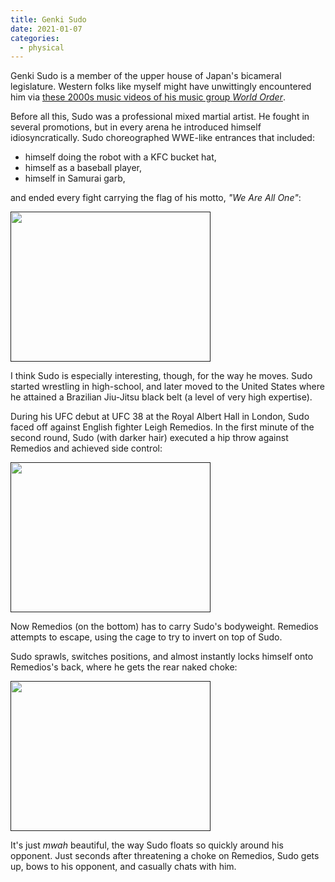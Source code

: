 ```yaml
---
title: Genki Sudo
date: 2021-01-07
categories:
  - physical
---
```


Genki Sudo is a member of the upper house of Japan's bicameral legislature. Western folks like myself might have unwittingly encountered him via [these 2000s music videos of his music group _World Order_](https://youtu.be/nDOPNLzEFH0).

Before all this, Sudo was a professional mixed martial artist. He fought in several promotions, but in every arena he introduced himself idiosyncratically. Sudo choreographed WWE-like entrances that included:

- himself doing the robot with a KFC bucket hat,
- himself as a baseball player,
- himself in Samurai garb,

and ended every fight carrying the flag of his motto, _"We Are All One"_:

[<img src="https://thumbs.gfycat.com/PolishedReasonableCommongonolek-max-1mb.gif" style="width:320px;height:240px;">]()

I think Sudo is especially interesting, though, for the way he moves. Sudo started wrestling in high-school, and later moved to the United States where he attained a Brazilian Jiu-Jitsu black belt (a level of very high expertise).

During his UFC debut at UFC 38 at the Royal Albert Hall in London, Sudo faced off against English fighter Leigh Remedios. In the first minute of the second round, Sudo (with darker hair) executed a hip throw against Remedios and achieved side control:

[<img src="https://45.media.tumblr.com/f3f17add92d8dfdd593d2fcd2dc8df03/tumblr_metxa3QI4F1ry1rm7o1_250.gif" style="width:320px;height:240px;">]()

Now Remedios (on the bottom) has to carry Sudo's bodyweight. Remedios attempts to escape, using the cage to try to invert on top of Sudo.

Sudo sprawls, switches positions, and almost instantly locks himself onto Remedios's back, where he gets the rear naked choke:

[<img src="https://i620.photobucket.com/albums/tt286/mbullions/Genkirnc.gif" style="width:320px;height:240px;">]()

It's just _mwah_ beautiful, the way Sudo floats so quickly around his opponent. Just seconds after threatening a choke on Remedios, Sudo gets up, bows to his opponent, and casually chats with him.
